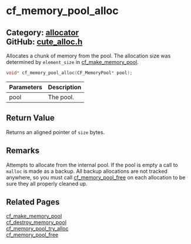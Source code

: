 # cf_memory_pool_alloc

Category: [allocator](https://github.com/RandyGaul/cute_framework/blob/master/docs/api_reference?id=allocator)  
GitHub: [cute_alloc.h](https://github.com/RandyGaul/cute_framework/blob/master/include/cute_alloc.h)  
---

Allocates a chunk of memory from the pool. The allocation size was determined by `element_size` in [cf_make_memory_pool](https://github.com/RandyGaul/cute_framework/blob/master/docs/allocator/cf_make_memory_pool.md).

```cpp
void* cf_memory_pool_alloc(CF_MemoryPool* pool);
```

Parameters | Description
--- | ---
pool | The pool.

## Return Value

Returns an aligned pointer of `size` bytes.

## Remarks

Attempts to allocate from the internal pool. If the pool is empty a call to `malloc` is made as a backup. All
backup allocations are not tracked anywhere, so you must call [cf_memory_pool_free](https://github.com/RandyGaul/cute_framework/blob/master/docs/allocator/cf_memory_pool_free.md) on each allocation to be
sure they all properly cleaned up.

## Related Pages

[cf_make_memory_pool](https://github.com/RandyGaul/cute_framework/blob/master/docs/allocator/cf_make_memory_pool.md)  
[cf_destroy_memory_pool](https://github.com/RandyGaul/cute_framework/blob/master/docs/allocator/cf_destroy_memory_pool.md)  
[cf_memory_pool_try_alloc](https://github.com/RandyGaul/cute_framework/blob/master/docs/allocator/cf_memory_pool_try_alloc.md)  
[cf_memory_pool_free](https://github.com/RandyGaul/cute_framework/blob/master/docs/allocator/cf_memory_pool_free.md)  
